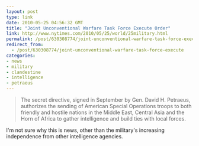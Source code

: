 ```yaml
---
layout: post
type: link
date: 2010-05-25 04:56:32 GMT
title: "Joint Unconventional Warfare Task Force Execute Order"
link: http://www.nytimes.com/2010/05/25/world/25military.html
permalink: /post/630308774/joint-unconventional-warfare-task-force-execute
redirect_from: 
  - /post/630308774/joint-unconventional-warfare-task-force-execute
categories:
- news
- military
- clandestine
- intelligence
- petraeus
---
```

<blockquote>The secret directive, signed in September by Gen. David H. Petraeus, authorizes the sending of American Special Operations troops to both friendly and hostile nations in the Middle East, Central Asia and the Horn of Africa to gather intelligence and build ties with local forces.</blockquote>
I'm not sure why this is news, other than the military's increasing independence from other intelligence agencies.